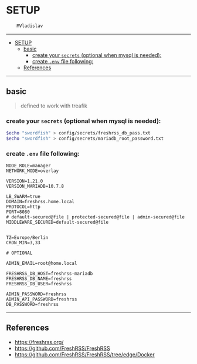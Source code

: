 # SETUP

```sh
    MVladislav
```

---

- [SETUP](#setup)
  - [basic](#basic)
    - [create your `secrets` (optional when mysql is needed):](#create-your-secrets-optional-when-mysql-is-needed)
    - [create `.env` file following:](#create-env-file-following)
  - [References](#references)

---

## basic

> defined to work with treafik

### create your `secrets` (optional when mysql is needed):

```sh
$echo "swordfish" > config/secrets/freshrss_db_pass.txt
$echo "swordfish" > config/secrets/mariadb_root_password.txt
```

### create `.env` file following:

```env
NODE_ROLE=manager
NETWORK_MODE=overlay

VERSION=1.21.0
VERSION_MARIADB=10.7.8

LB_SWARM=true
DOMAIN=freshrss.home.local
PROTOCOL=http
PORT=8080
# default-secured@file | protected-secured@file | admin-secured@file
MIDDLEWARE_SECURED=default-secured@file


TZ=Europe/Berlin
CRON_MIN=3,33

# OPTIONAL

ADMIN_EMAIL=root@home.local

FRESHRSS_DB_HOST=freshrss-mariadb
FRESHRSS_DB_NAME=freshrss
FRESHRSS_DB_USER=freshrss

ADMIN_PASSWORD=freshrss
ADMIN_API_PASSWORD=freshrss
DB_PASSWORD=freshrss
```

---

## References

- <https://freshrss.org/>
- <https://github.com/FreshRSS/FreshRSS>
- <https://github.com/FreshRSS/FreshRSS/tree/edge/Docker>
